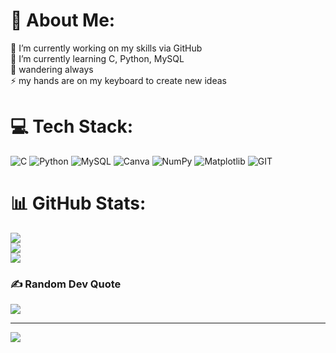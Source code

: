 # 💫 About Me:
🔭 I’m currently working on my skills via GitHub<br>🌱 I’m currently learning C, Python, MySQL<br>💬 wandering always<br>⚡ my hands are on my keyboard to create new ideas


# 💻 Tech Stack:
![C](https://img.shields.io/badge/c-%2300599C.svg?style=for-the-badge&logo=c&logoColor=white) ![Python](https://img.shields.io/badge/python-3670A0?style=for-the-badge&logo=python&logoColor=ffdd54) ![MySQL](https://img.shields.io/badge/mysql-%2300000f.svg?style=for-the-badge&logo=mysql&logoColor=white) ![Canva](https://img.shields.io/badge/Canva-%2300C4CC.svg?style=for-the-badge&logo=Canva&logoColor=white) ![NumPy](https://img.shields.io/badge/numpy-%23013243.svg?style=for-the-badge&logo=numpy&logoColor=white) ![Matplotlib](https://img.shields.io/badge/Matplotlib-%23ffffff.svg?style=for-the-badge&logo=Matplotlib&logoColor=black) ![GIT](https://img.shields.io/badge/Git-fc6d26?style=for-the-badge&logo=git&logoColor=white)
# 📊 GitHub Stats:
![](https://github-readme-stats.vercel.app/api?username=riyaya27&theme=dark&hide_border=false&include_all_commits=false&count_private=true)<br/>
![](https://github-readme-streak-stats.herokuapp.com/?user=riyaya27&theme=dark&hide_border=false)<br/>
![](https://github-readme-stats.vercel.app/api/top-langs/?username=riyaya27&theme=dark&hide_border=false&include_all_commits=false&count_private=true&layout=compact)

### ✍️ Random Dev Quote
![](https://quotes-github-readme.vercel.app/api?type=horizontal&theme=radical)

---
[![](https://visitcount.itsvg.in/api?id=riyaya27&icon=0&color=5)](https://visitcount.itsvg.in)

<!-- Proudly created with GPRM ( https://gprm.itsvg.in ) -->
